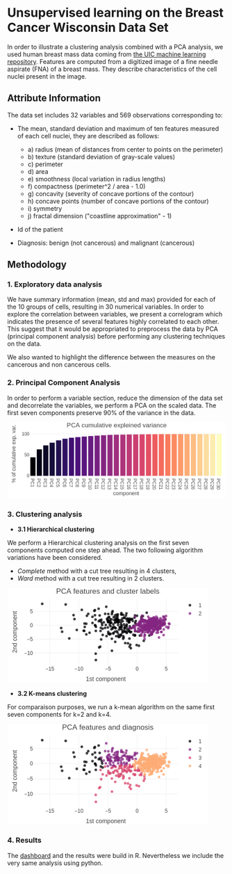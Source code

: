 
# Unsupervised learning on the Breast Cancer Wisconsin Data Set

In order to illustrate a clustering analysis combined with a PCA analysis, we used human breast mass data coming from 
[the UIC machine learning repository](https://archive.ics.uci.edu/ml/datasets/Breast+Cancer+Wisconsin+(Diagnostic)). 
Features are computed from a digitized image of a fine needle aspirate (FNA) of a breast mass. 
They describe characteristics of the cell nuclei present in the image.  

## Attribute Information

The data set includes 32 variables and 569 observations corresponding to: 

- The mean, standard deviation and maximum of ten features measured of each cell nuclei, they are described as follows: 
    - a) radius (mean of distances from center to points on the perimeter)
    - b) texture (standard deviation of gray-scale values)
    - c) perimeter
    - d) area
    - e) smoothness (local variation in radius lengths)
    - f) compactness (perimeter^2 / area - 1.0)
    - g) concavity (severity of concave portions of the contour)
    - h) concave points (number of concave portions of the contour)
    - i) symmetry
    - j) fractal dimension ("coastline approximation" - 1)

- Id of the patient 
- Diagnosis: benign (not cancerous) and malignant (cancerous)

## Methodology

### 1. Exploratory data analysis

We have summary information (mean, std and max) provided for each of the 10 groups of cells, resulting in 30 numerical variables. 
In order to explore the correlation between variables, we present a correlogram which indicates the presence of several features highly correlated to each other. 
This suggest that it would be appropriated to preprocess the data by PCA (principal component analysis) before performing any clustering techniques on the data.

We also wanted to highlight the difference between the measures on the cancerous and non cancerous cells.   


### 2. Principal Component Analysis

In order to perform a variable section, reduce the dimension of the data set and decorrelate the variables, we perform a PCA on the scaled data. 
The first seven components preserve 90% of the variance in the data.

![view](pca.png)

### 3. Clustering analysis

- **3.1 Hierarchical clustering** 

We perform a Hierarchical clustering analysis on the first seven components computed one step ahead. 
The two following algorithm variations have been considered.

- *Complete* method with a cut tree resulting in 4 clusters, 
- *Ward* method with a cut tree resulting in 2 clusters.  

![view](hclust.png)


- **3.2 K-means clustering**

For comparaison purposes, we run a k-mean algorithm on the same first seven components for k=2 and k=4. 

![view](kmeans.png)

### 4. Results

The [dashboard](https://danaemirel.github.io/unsupervised-learning/) and the results were build in R. Nevertheless we include the very same analysis using python.    
